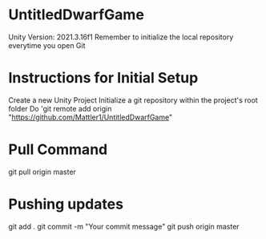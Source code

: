 # UntitledDwarfGame

Unity Version: 2021.3.16f1
Remember to initialize the local repository everytime you open Git

# Instructions for Initial Setup

Create a new Unity Project
Initialize a git repository within the project's root folder
Do 'git remote add origin "https://github.com/Mattler1/UntitledDwarfGame"

# Pull Command
git pull origin master

# Pushing updates
git add .
git commit -m "Your commit message"
git push origin master
